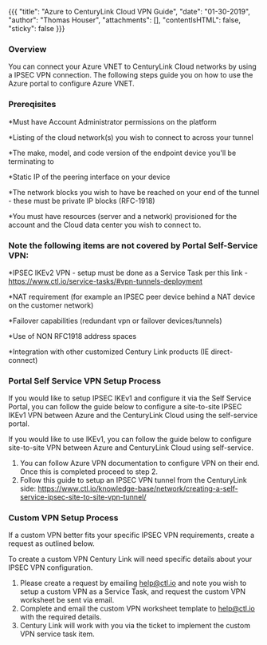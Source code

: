 {{{
  "title": "Azure to CenturyLink Cloud VPN Guide",
  "date": "01-30-2019",
  "author": "Thomas Houser",
  "attachments": [],
  "contentIsHTML": false,
  "sticky": false
}}}

### Overview
You can connect your Azure VNET to CenturyLink Cloud networks by using a IPSEC VPN connection. The following steps guide you on how to use the Azure portal to configure Azure VNET.

### Prereqisites 
*Must have Account Administrator permissions on the platform

*Listing of the cloud network(s) you wish to connect to across your tunnel

*The make, model, and code version of the endpoint device you'll be terminating to

*Static IP of the peering interface on your device

*The network blocks you wish to have be reached on your end of the tunnel - these must be private IP blocks (RFC-1918)

*You must have resources (server and a network) provisioned for the account and the Cloud data center you wish to connect to.

### Note the following items are not covered by Portal Self-Service VPN:
*IPSEC IKEv2 VPN - setup must be done as a Service Task per this link - https://www.ctl.io/service-tasks/#vpn-tunnels-deployment

*NAT requirement (for example an IPSEC peer device behind a NAT device on the customer network)

*Failover capabilities (redundant vpn or failover devices/tunnels)

*Use of NON RFC1918 address spaces

*Integration with other customized Century Link products (IE direct-connect)

### Portal Self Service VPN Setup Process

If you would like to setup IPSEC IKEv1 and configure it via the Self Service Portal, you can follow the guide below to configure a site-to-site IPSEC IKEv1 VPN between Azure and the CenturyLink Cloud using the self-service portal.

If you would like to use IKEv1, you can follow the guide below to configure site-to-site VPN between Azure and CenturyLink Cloud using self-service.

1.	You can follow Azure VPN documentation to configure VPN on their end. Once this is completed proceed to step 2.
2.	Follow this guide to setup an IPSEC VPN tunnel from the CenturyLink side: https://www.ctl.io/knowledge-base/network/creating-a-self-service-ipsec-site-to-site-vpn-tunnel/

### Custom VPN Setup Process

If a custom VPN better fits your specific IPSEC VPN requirements, create a request as outlined below.

To create a custom VPN Century Link will need specific details about your IPSEC VPN configuration. 

1. Please create a request by emailing help@ctl.io and note you wish to setup a custom VPN as a Service Task, and request the custom VPN worksheet be sent via email.
2. Complete and email the custom VPN worksheet template to help@ctl.io with the required details.
3. Century Link will work with you via the ticket to implement the custom VPN service task item.

